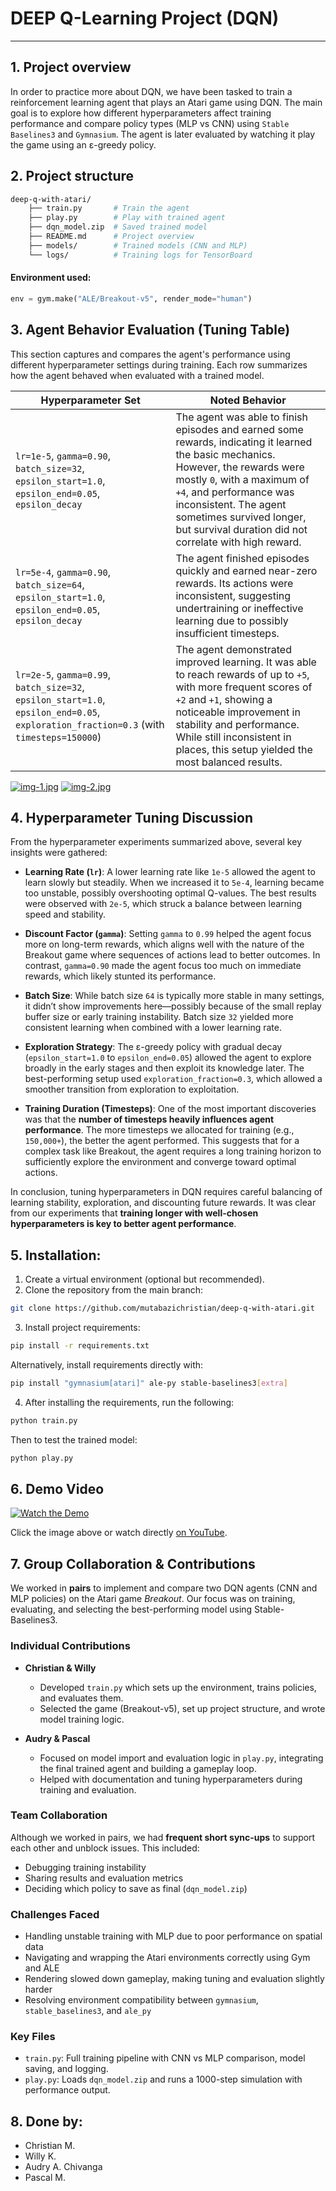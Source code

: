 # DEEP Q-Learning Project (DQN)
----

## 1. Project overview
In order to practice more about DQN, we have been tasked to train a reinforcement learning agent that plays an Atari game using DQN. The main goal is to explore how different hyperparameters affect training performance and compare policy types (MLP vs CNN) using `Stable Baselines3` and `Gymnasium`. The agent is later evaluated by watching it play the game using an ε-greedy policy.

## 2. Project structure
```bash
deep-q-with-atari/
    ├── train.py       # Train the agent
    ├── play.py        # Play with trained agent
    ├── dqn_model.zip  # Saved trained model
    ├── README.md      # Project overview
    ├── models/        # Trained models (CNN and MLP)
    └── logs/          # Training logs for TensorBoard
```

#### Environment used:
```python
env = gym.make("ALE/Breakout-v5", render_mode="human")
```

## 3. Agent Behavior Evaluation (Tuning Table)

This section captures and compares the agent's performance using different hyperparameter settings during training. Each row summarizes how the agent behaved when evaluated with a trained model.

| Hyperparameter Set | Noted Behavior |
|--------------------|----------------|
| `lr=1e-5`, `gamma=0.90`, `batch_size=32`, `epsilon_start=1.0`, `epsilon_end=0.05`, `epsilon_decay` | The agent was able to finish episodes and earned some rewards, indicating it learned the basic mechanics. However, the rewards were mostly `0`, with a maximum of `+4`, and performance was inconsistent. The agent sometimes survived longer, but survival duration did not correlate with high reward. |
| `lr=5e-4`, `gamma=0.90`, `batch_size=64`, `epsilon_start=1.0`, `epsilon_end=0.05`, `epsilon_decay` | The agent finished episodes quickly and earned near-zero rewards. Its actions were inconsistent, suggesting undertraining or ineffective learning due to possibly insufficient timesteps. |
| `lr=2e-5`, `gamma=0.99`, `batch_size=32`, `epsilon_start=1.0`, `epsilon_end=0.05`, `exploration_fraction=0.3` (with `timesteps=150000`) | The agent demonstrated improved learning. It was able to reach rewards of up to `+5`, with more frequent scores of `+2` and `+1`, showing a noticeable improvement in stability and performance. While still inconsistent in places, this setup yielded the most balanced results. |

[![img-1.jpg](https://i.postimg.cc/TYyFfF5M/img-1.jpg)](https://postimg.cc/YhHbxXxb)
[![img-2.jpg](https://i.postimg.cc/mZpKxBDy/img-2.jpg)](https://postimg.cc/23v0hpn1)

## 4. Hyperparameter Tuning Discussion

From the hyperparameter experiments summarized above, several key insights were gathered:

- **Learning Rate (`lr`)**: A lower learning rate like `1e-5` allowed the agent to learn slowly but steadily. When we increased it to `5e-4`, learning became too unstable, possibly overshooting optimal Q-values. The best results were observed with `2e-5`, which struck a balance between learning speed and stability.

- **Discount Factor (`gamma`)**: Setting `gamma` to `0.99` helped the agent focus more on long-term rewards, which aligns well with the nature of the Breakout game where sequences of actions lead to better outcomes. In contrast, `gamma=0.90` made the agent focus too much on immediate rewards, which likely stunted its performance.

- **Batch Size**: While batch size `64` is typically more stable in many settings, it didn’t show improvements here—possibly because of the small replay buffer size or early training instability. Batch size `32` yielded more consistent learning when combined with a lower learning rate.

- **Exploration Strategy**: The ε-greedy policy with gradual decay (`epsilon_start=1.0` to `epsilon_end=0.05`) allowed the agent to explore broadly in the early stages and then exploit its knowledge later. The best-performing setup used `exploration_fraction=0.3`, which allowed a smoother transition from exploration to exploitation.

- **Training Duration (Timesteps)**: One of the most important discoveries was that the **number of timesteps heavily influences agent performance**. The more timesteps we allocated for training (e.g., `150,000+`), the better the agent performed. This suggests that for a complex task like Breakout, the agent requires a long training horizon to sufficiently explore the environment and converge toward optimal actions.

In conclusion, tuning hyperparameters in DQN requires careful balancing of learning stability, exploration, and discounting future rewards. It was clear from our experiments that **training longer with well-chosen hyperparameters is key to better agent performance**.

## 5. Installation:

1. Create a virtual environment (optional but recommended).
2. Clone the repository from the main branch:
```bash
git clone https://github.com/mutabazichristian/deep-q-with-atari.git
```
3. Install project requirements:
```bash
pip install -r requirements.txt
```
Alternatively, install requirements directly with:
```bash
pip install "gymnasium[atari]" ale-py stable-baselines3[extra]
```

4. After installing the requirements, run the following:
```bash
python train.py
```
Then to test the trained model:
```bash
python play.py
```

## 6. Demo Video

[![Watch the Demo](https://img.youtube.com/vi/214xwcZ8j5g/0.jpg)](https://www.youtube.com/watch?feature=shared&v=214xwcZ8j5g)

Click the image above or watch directly [on YouTube](https://www.youtube.com/watch?feature=shared&v=214xwcZ8j5g).


## 7. Group Collaboration & Contributions

We worked in **pairs** to implement and compare two DQN agents (CNN and MLP policies) on the Atari game *Breakout*. Our focus was on training, evaluating, and selecting the best-performing model using Stable-Baselines3.

###  Individual Contributions

- **Christian & Willy**  
  - Developed `train.py` which sets up the environment, trains policies, and evaluates them.
  - Selected the game (Breakout-v5), set up project structure, and wrote model training logic.

- **Audry & Pascal**  
  - Focused on model import and evaluation logic in `play.py`, integrating the final trained agent and building a gameplay loop.
  - Helped with documentation and tuning hyperparameters during training and evaluation.

###  Team Collaboration
Although we worked in pairs, we had **frequent short sync-ups** to support each other and unblock issues. This included:
- Debugging training instability
- Sharing results and evaluation metrics
- Deciding which policy to save as final (`dqn_model.zip`)

###  Challenges Faced
- Handling unstable training with MLP due to poor performance on spatial data
- Navigating and wrapping the Atari environments correctly using Gym and ALE
- Rendering slowed down gameplay, making tuning and evaluation slightly harder
- Resolving environment compatibility between `gymnasium`, `stable_baselines3`, and `ale_py`

### Key Files

- `train.py`: Full training pipeline with CNN vs MLP comparison, model saving, and logging.
- `play.py`: Loads `dqn_model.zip` and runs a 1000-step simulation with performance output.



## 8. Done by:
+ Christian M.
+ Willy K.
+ Audry A. Chivanga
+ Pascal M.
